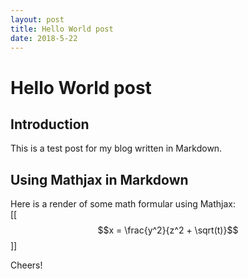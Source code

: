 ```yaml
---
layout: post 
title: Hello World post
date: 2018-5-22
---
```


# Hello World post 

## Introduction 
This is a test post for my blog written in Markdown.   

## Using Mathjax in Markdown  
Here is a render of some math formular using Mathjax:   
 [[$$x = \frac{y^2}{z^2 + \sqrt(t)}$$]]

Cheers! 
